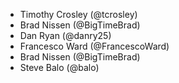 * Timothy Crosley (@tcrosley)
* Brad Nissen (@BigTimeBrad)
* Dan Ryan (@danry25)
* Francesco Ward (@FrancescoWard)
* Brad Nissen (@BigTimeBrad)
* Steve Balo (@balo)
